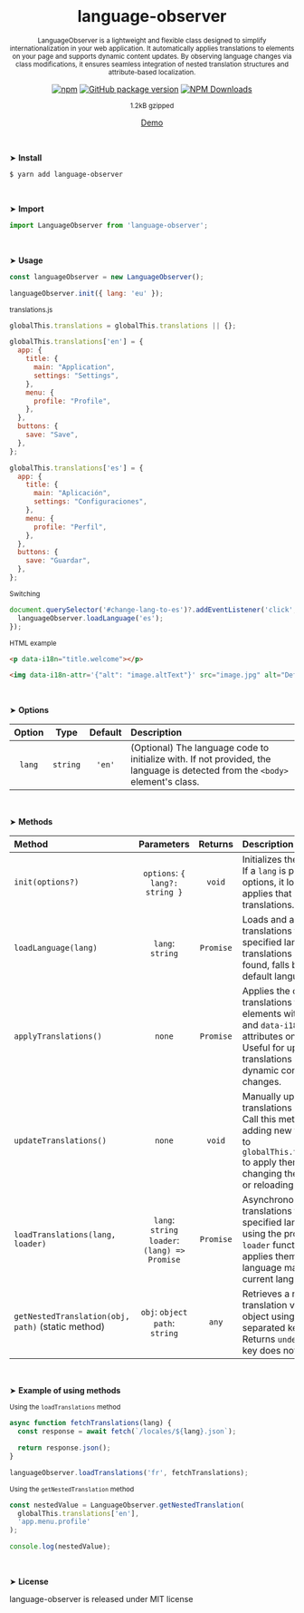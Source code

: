 <div align="center">
<br>

<h1>language-observer</h1>

<p><sup>LanguageObserver is a lightweight and flexible class designed to simplify internationalization in your web application. It automatically applies translations to elements on your page and supports dynamic content updates. By observing language changes via <body> class modifications, it ensures seamless integration of nested translation structures and attribute-based localization.</sup></p>

[![npm](https://img.shields.io/npm/v/language-observer.svg?colorB=brightgreen)](https://www.npmjs.com/package/language-observer)
[![GitHub package version](https://img.shields.io/github/package-json/v/ux-ui-pro/language-observer.svg)](https://github.com/ux-ui-pro/language-observer)
[![NPM Downloads](https://img.shields.io/npm/dm/language-observer.svg?style=flat)](https://www.npmjs.org/package/language-observer)

<sup>1.2kB gzipped</sup>

<a href="https://codepen.io/ux-ui/pen/RwXOJJx">Demo</a>

</div>
<br>

&#10148; **Install**
```console
$ yarn add language-observer
```
<br>

&#10148; **Import**
```javascript
import LanguageObserver from 'language-observer';
```
<br>

&#10148; **Usage**
```javascript
const languageObserver = new LanguageObserver();

languageObserver.init({ lang: 'eu' });
```
<sub>translations.js</sub>
```javascript
globalThis.translations = globalThis.translations || {};

globalThis.translations['en'] = {
  app: {
    title: {
      main: "Application",
      settings: "Settings",
    },
    menu: {
      profile: "Profile",
    },
  },
  buttons: {
    save: "Save",
  },
};

globalThis.translations['es'] = {
  app: {
    title: {
      main: "Aplicación",
      settings: "Configuraciones",
    },
    menu: {
      profile: "Perfil",
    },
  },
  buttons: {
    save: "Guardar",
  },
};
```
<sub>Switching</sub>
```javascript
document.querySelector('#change-lang-to-es')?.addEventListener('click', () => {
  languageObserver.loadLanguage('es');
});
```
<sub>HTML example</sub>
```html
<p data-i18n="title.welcome"></p>

<img data-i18n-attr='{"alt": "image.altText"}' src="image.jpg" alt="Default Alt Text">
```
<br>

&#10148; **Options**

| Option |   Type   | Default | Description                                                                                                                   |
|:------:|:--------:|:-------:|:------------------------------------------------------------------------------------------------------------------------------|
| `lang` | `string` | `'en'`  | (Optional) The language code to initialize with. If not provided, the language is detected from the `<body>` element's class. |
<br>

&#10148; **Methods**

| Method                                            |                   Parameters                   |  Returns  | Description                                                                                                                                                                           |
|:--------------------------------------------------|:----------------------------------------------:|:---------:|:--------------------------------------------------------------------------------------------------------------------------------------------------------------------------------------|
| `init(options?)`                                  |         `options`: `{ lang?: string }`         |  `void`   | Initializes the observer. If a `lang` is provided in options, it loads and applies that language's translations.             |
| `loadLanguage(lang)`                              |                `lang`: `string`                | `Promise` | Loads and applies translations for the specified language. If translations are not found, falls back to the default language.           |
| `applyTranslations()`                             |                     `none`                     | `Promise` | Applies the current translations to all elements with `data-i18n` and `data-i18n-attr` attributes on the page. Useful for updating translations after dynamic content changes.     |
| `updateTranslations()`                            |                     `none`                     |  `void`   | Manually updates translations on the page. Call this method after adding new translations to `globalThis.translations` to apply them without changing the language or reloading the page. |
| `loadTranslations(lang, loader)`                  | `lang`: `string` `loader`: `(lang) => Promise` | `Promise` | Asynchronously loads translations for the specified language using the provided `loader` function, then applies them if the language matches the current language.        |
| `getNestedTranslation(obj, path)` (static method) |        `obj`: `object` `path`: `string`        |   `any`   | Retrieves a nested translation value from an object using a dot-separated key path. Returns `undefined` if the key does not exist.                    |
<br>

&#10148; **Example of using methods**

<sub>Using the `loadTranslations` method</sub>

```javascript
async function fetchTranslations(lang) {
  const response = await fetch(`/locales/${lang}.json`);

  return response.json();
}

languageObserver.loadTranslations('fr', fetchTranslations);
```

<sub>Using the `getNestedTranslation` method</sub>
```javascript
const nestedValue = LanguageObserver.getNestedTranslation(
  globalThis.translations['en'],
  'app.menu.profile'
);

console.log(nestedValue);
```
<br>

&#10148; **License**

language-observer is released under MIT license
